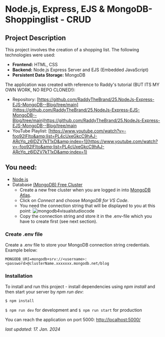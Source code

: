 # Node.js, Express, EJS & MongoDB- Shoppinglist - CRUD

## Project Description
This project involves the creation of a shopping list. The following technologies were used:

- **Frontend:** HTML, CSS
- **Backend:** Node.js Express Server and EJS (Embedded JavaScript)
- **Persistent Data Storage:** MongoDB

The application was created with reference to Raddy's tutorial (BUT ITS MY OWN WORK, NO REPO CLONED!): 

- Repository: [https://github.com/RaddyTheBrand/25.NodeJs-Express-EJS-MongoDB--Blog/tree/main](https://github.com/RaddyTheBrand/25.NodeJs-Express-EJS-MongoDB--Blog/tree/main)https://github.com/RaddyTheBrand/25.NodeJs-Express-EJS-MongoDB--Blog/tree/main
- YouTube Playlist: [https://www.youtube.com/watch?v=-foo92lFIto&amp;list=PL4cUxeGkcC9hAJ-ARcYq_z6lDZV7kT1xD&amp;index=1](https://www.youtube.com/watch?v=-foo92lFIto&amp;list=PL4cUxeGkcC9hAJ-ARcYq_z6lDZV7kT1xD&amp;index=1)


## You need:
- [Node.js](https://nodejs.org/en)
- Database [(MongoDB) Free Cluster](https://www.mongodb.com/de-de/cloud/atlas/register)
  - Create a new free cluster when you are logged in into [MongoDB Atlas](https://account.mongodb.com/account/login).
  - Click on *Connect* and choose *MongoDB for VS Code*.
  - You need the connection string that will be displayed to you at this point:
    ![mongodb4visualstudiocode](https://github.com/R0binH/Node.js-Express-EJS-MongoDB-Blog-CRUD/assets/103598226/b169bb4a-d869-420c-a4c0-ffd6785cb298)
  - Copy the connection string and store it in the .env-file which you have to create first (see next section). 

### Create .env file
Create a .env file to store your MongoDB connection string credentials. Example below:

`MONGODB_URI=mongodb+srv://<username>:<password>@clusterName.xxxxxxx.mongodb.net/blog`


### Installation
To install and run this project - install dependencies using *npm install* and then start your server by *npm run dev*:

`$ npm install`

`$ npm run dev` for development and `$ npm run start` for production 

You can reach the application on port 5000: [http://localhost:5000/](http://localhost:5000/)


*last updated: 17. Jan. 2024*
